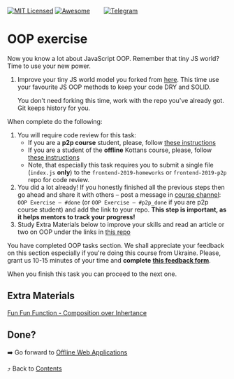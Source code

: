 [![MIT Licensed][icon-mit]][license]
[![Awesome][icon-awesome]][awesome]
&nbsp;&nbsp;&nbsp;&nbsp;&nbsp;&nbsp;
[![Telegram][icon-chat]][chat]

# OOP exercise

Now you know a lot about JavaScript OOP. Remember that
tiny JS world? Time to use your new power.

1. Improve your tiny JS world model you forked from
   [here](https://github.com/OleksiyRudenko/a-tiny-JS-world).
   This time use your favourite JS OOP methods to keep
   your code DRY and SOLID.

   You don't need forking this time, work with the repo you've
   already got. Git keeps history for you.

When complete do the following:
1. You will require code review for this task:
   - If you are a **p2p course** student, please,
   follow [these instructions](https://github.com/kottans/frontend-2019-p2p/blob/master/CONTRIBUTING.md)
   - If you are a student of the **offline** Kottans course, please,
   follow [these instructions](https://github.com/kottans/frontend-2019-homeworks/blob/master/README.md)
   - Note, that especially this task requires you to submit
   a single file (`index.js` **only**) to the
   `frontend-2019-homeworks` or `frontend-2019-p2p` repo for code review.
1. You did a lot already! If you honestly finished all the previous steps then go ahead
   and share it with others –
   post a message in [course channel][chat]:
   `OOP Exercise — #done` (or `OOP Exercise — #p2p_done` if you are p2p course student)
   and add the link to your repo. **This step is important, as it helps mentors to track your progress!**
1. Study Extra Materials below to improve your skills and
   read an article or two on OOP under the links in
   [this repo](https://github.com/OleksiyRudenko/a-tiny-JS-world/blob/master/README.md#learn-on-your-own)

You have completed OOP tasks section.
We shall appreciate your feedback on this section especially
if you're doing this course from Ukraine.
Please, grant us 10-15 minutes of your time and **complete**
**[this feedback form](https://goo.gl/forms/sU4LKB6Ib3f659XD2)**.

When you finish this task you can proceed to the next one.

## Extra Materials

[Fun Fun Function - Composition over Inhertance](https://www.youtube.com/watch?v=wfMtDGfHWpA)

## Done?

➡️ Go forward to [Offline Web Applications](app-design-offline.md)

⤴️ Back to [Contents](../contents.md)

[icon-chat]: https://img.shields.io/badge/chat-on%20telegram-blue.svg
[icon-mit]: https://img.shields.io/badge/license-MIT-blue.svg
[icon-awesome]: https://cdn.rawgit.com/sindresorhus/awesome/d7305f38d29fed78fa85652e3a63e154dd8e8829/media/badge.svg

[license]: https://github.com/Kottans/web/blob/master/LICENSE.md
[awesome]: https://github.com/sindresorhus/awesome#front-end-development
[chat]: https://t.me/joinchat/CX8EF1JmLm9IM6J6oy2U7Q
